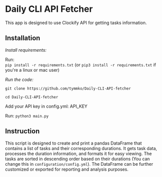 # Daily CLI API Fetcher 
This app is designed to use Clockify API for getting tasks information. 

## Installation
*Install requirements:*

Run:  
`pip install -r requirements.txt` (or `pip3 install -r requirements.txt` if you're a linux or mac user) 


*Run the code:*

`git clone https://github.com/tymmko/Daily-CLI-API-fetcher`

`cd Daily-CLI-API-fetcher`

Add your API key in config.yml: API_KEY

Run:
`python3 main.py`

## Instruction

This script is designed to create and print a pandas DataFrame that contains a list of tasks and their corresponding durations. It gets task data, processes the duration information, and formats it for easy viewing. The tasks are sorted in descending order based on their durations (You can change this in `configuration/config.yml`). The DataFrame can be further customized or exported for reporting and analysis purposes.
